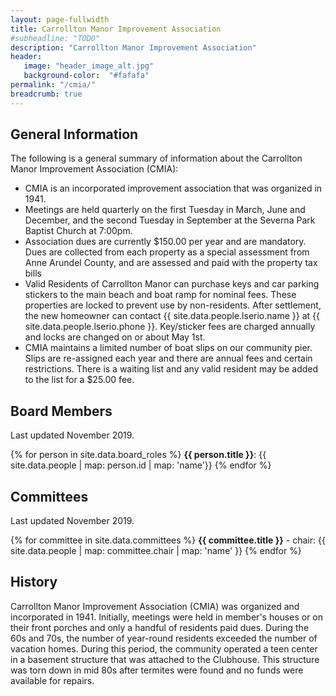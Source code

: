 ```yaml
---
layout: page-fullwidth
title: Carrollton Manor Improvement Association
#subheadline: "TODO"
description: "Carrollton Manor Improvement Association"
header:
   image: "header_image_alt.jpg"
   background-color:  "#fafafa"
permalink: "/cmia/"
breadcrumb: true
---
```


## General Information
The following is a general summary of information about the Carrollton Manor Improvement Association (CMIA):

* CMIA is an incorporated improvement association that was organized in 1941.
* Meetings are held quarterly on the first Tuesday in March, June and December, and the second Tuesday in September at the Severna Park Baptist Church at 7:00pm.
* Association dues are currently $150.00 per year and are mandatory. Dues are collected from each property as a special assessment from Anne Arundel County, and are assessed and paid with the property tax bills
* Valid Residents of Carrollton Manor can purchase keys and car parking stickers to the main beach and boat ramp for nominal fees. These properties are locked to prevent use by non-residents. After settlement, the new homeowner can contact {{ site.data.people.lserio.name }} at {{ site.data.people.lserio.phone }}. Key/sticker fees are charged annually and locks are changed on or about May 1st.
* CMIA maintains a limited number of boat slips on our community pier. Slips are re-assigned each year and there are annual fees and certain restrictions. There is a waiting list and any valid resident may be added to the list for a $25.00 fee. 
 
 
## Board Members
Last updated November 2019.

{% for person in site.data.board_roles %}
**{{ person.title }}**:  {{ site.data.people | map: person.id | map: 'name'}} 
{% endfor %}


## Committees
Last updated November 2019.

{% for committee in site.data.committees %}
**{{ committee.title }}** - chair:  {{ site.data.people | map: committee.chair | map: 'name' }}
{% endfor %}


## History
Carrollton Manor Improvement Association (CMIA) was organized and incorporated in 1941. 
Initially, meetings were held in member's houses or on their front porches and only a handful of residents paid dues. 
During the 60s and 70s, the number of year-round residents exceeded the number of vacation homes. During this period, 
the community operated a teen center in a basement structure that was attached to the Clubhouse. This structure was 
torn down in mid 80s after termites were found and no funds were available for repairs.
  

